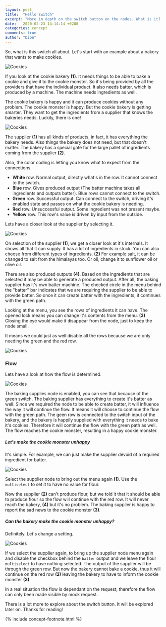 ```yaml
---
layout: post
title:  "Hello switch"
excerpt: "More in depth on the switch button on the nodes. What is it? Why and how can it work?"
date:   2020-02-23 14:14:14 +0200
categories: concept
comments: true
author: "Dion"
---
```


<div class="larger">
So, what is this switch all about. Let's start with an example about a bakery that wants to make cookies.
</div>

![Cookies](https://dionsnoeijen.s3-eu-west-1.amazonaws.com/nodes/hello-switch/cookie-factory.png "Cookies")

If you look at the cookie bakery **(1)**. It needs things to be able to bake a cookie and give it to the cookie monster. So it's being provided by all the providers that have the individual product. It also needs batter, which is produced by a machine. The machine needs ingredients as well.

The cookie bakery is happy and it can produce cookies without any problem. The cookie monster is happy. But the cookie bakery is getting smarter. They want to get the ingredients from a supplier that knows the bakeries needs. Luckily, there is one!

![Cookies](https://dionsnoeijen.s3-eu-west-1.amazonaws.com/nodes/hello-switch/cookie-factory-with-supplier.png "Cookies")

The supplier **(1)** has all kinds of products, in fact, it has everything the bakery needs. Also things the bakery does not need, but that doesn't matter. The bakery has a special gate for the large pallet of ingredients coming from the supplier **(2)**.

Also, the color coding is letting you know what to expect from the connections.

- **White** row. Normal output, directly what's in the row. It cannot connect to the switch.
- **Blue** row. Gives produced output (The batter machine takes all ingredients and outputs batter). Blue rows cannot connect to the switch.
- **Green** row. Successful output. Can connect to the switch, driving it's enabled state and passes on what the cookie bakery is needing.
- **Red** row. Unsuccessful output. Some ingredient was not present maybe.
- **Yellow** row. This row's value is driven by input from the outside.

Lets have a closer look at the supplier by selecting it.

![Cookies](https://dionsnoeijen.s3-eu-west-1.amazonaws.com/nodes/hello-switch/supplier-with-menu.png "Cookies")

On selection of the supplier **(1)**, we get a closer look at it's internals. It shows all that it can supply. It has a lot of ingredients in stock. You can also choose from different types of ingredients. **(2)** For example salt, it can be changed to salt from the himalayas too. Or oil, change it to sunflower oil or olive oil.

There are also produced outputs **(4)**. Based on the ingredients that are selected it may be able to generate a produced output. After all, the baking supplier has it's own batter machine. The checked circle in the menu behind the "batter" bar indicates that we are requiring the supplier to be able to provide batter. So once it can create batter with the ingredients, it continues with the green path.

Looking at the menu, you see the rows of ingredients it can have. The opened lock means you can change it's contents from the menu. **(3)** Closing the eye would make it disappear from the node, just to keep the node small.

It means we could just as well disable all the rows because we are only needing the green and the red row.

![Cookies](https://dionsnoeijen.s3-eu-west-1.amazonaws.com/nodes/hello-switch/clean-baking-supplies.png "Cookies")


### Flow

Lets have a look at how the flow is determined.

![Cookies](https://dionsnoeijen.s3-eu-west-1.amazonaws.com/nodes/hello-switch/looking-at-flow.png "Cookies")

The baking supplies node is enabled, you can see that because of the green switch. The baking supplier has everything to create it's batter as well. Since we required the node to be able to create batter, it will influence the way it will continue the flow. It means it will choose to continue the flow with the green path. The geen row is connected to the switch input of the bakery, and the bakery is happily supplied with everything it needs to bake it's cookies. Therefore it will continue the flow with the green path as well. The flow reaches the cookie monster, resulting in a happy cookie monster.

##### Let's make the cookie monster unhappy

It's simple. For example, we can just make the supplier devoid of a required ingredient for batter.

![Cookies](https://dionsnoeijen.s3-eu-west-1.amazonaws.com/nodes/hello-switch/unhappy-supplier-flow.png "Cookies")

Select the supplier node to bring out the menu again **(1)**. Use the `multiselect` to set it to have no value for flour.

Now the supplier **(2)** can't produce flour, but we told it that it should be able to produce flour so the flow will continue with the red row. It will never reach the bakery, **(4)** but it's no problem. The baking supplier is happy to report the sad news to the cookie monster **(3)**.

##### Can the bakery make the cookie monster unhappy?

Definitely. Let's change a setting.

![Cookies](https://dionsnoeijen.s3-eu-west-1.amazonaws.com/nodes/hello-switch/unhappy-bakery-flow.png "Cookies")

If we select the supplier again, to bring up the supplier node menu again and disable the checkbox behind the `batter` output and we leave the flour `multiselect` to have nothing selected. The output of the supplier will be through the green row. But now the bakery cannot bake a cookie, thus it will continue on the red row **(2)** leaving the bakery to have to inform the cookie monster **(3)**.

In a real situation the flow is dependant on the request, therefore the flow can only been made visible by mock request.

There is a lot more to explore about the switch button. It will be explored later on. Thanks for reading!

{% include concept-footnote.html %}
